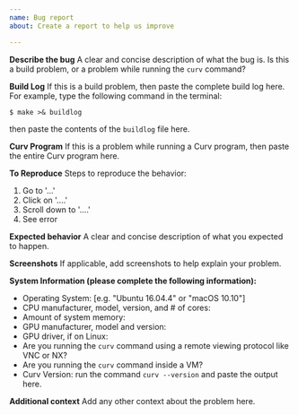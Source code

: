 ```yaml
---
name: Bug report
about: Create a report to help us improve

---
```


**Describe the bug**
A clear and concise description of what the bug is.
Is this a build problem, or a problem while running the `curv` command?

**Build Log**
If this is a build problem, then paste the complete build log here.
For example, type the following command in the terminal:
```
$ make >& buildlog
```
then paste the contents of the `buildlog` file here.

**Curv Program**
If this is a problem while running a Curv program,
then paste the entire Curv program here.

**To Reproduce**
Steps to reproduce the behavior:
1. Go to '...'
2. Click on '....'
3. Scroll down to '....'
4. See error

**Expected behavior**
A clear and concise description of what you expected to happen.

**Screenshots**
If applicable, add screenshots to help explain your problem.

**System Information (please complete the following information):**
 - Operating System: [e.g. "Ubuntu 16.04.4" or "macOS 10.10"]
 - CPU manufacturer, model, version, and # of cores:
 - Amount of system memory:
 - GPU manufacturer, model and version:
 - GPU driver, if on Linux:
 - Are you running the `curv` command using a remote viewing protocol like VNC or NX?
 - Are you running the `curv` command inside a VM?
 - Curv Version: run the command `curv --version` and paste the output here.

**Additional context**
Add any other context about the problem here.
